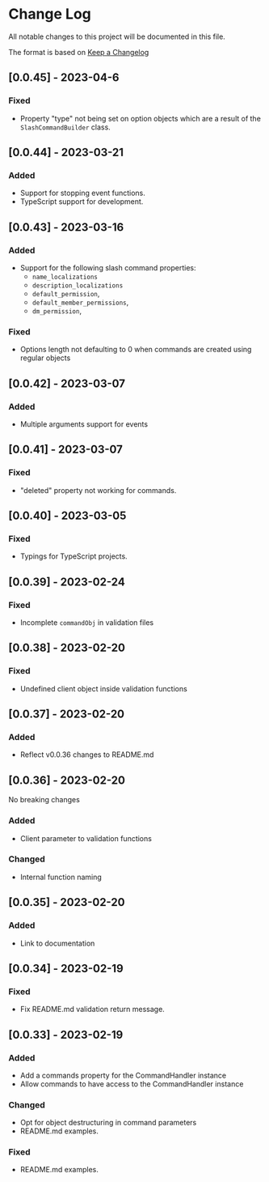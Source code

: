 # Change Log

All notable changes to this project will be documented in this file.

The format is based on [Keep a Changelog](http://keepachangelog.com/)

## [0.0.45] - 2023-04-6

### Fixed

- Property "type" not being set on option objects which are a result of the `SlashCommandBuilder` class.

## [0.0.44] - 2023-03-21

### Added

- Support for stopping event functions.
- TypeScript support for development.

## [0.0.43] - 2023-03-16

### Added

- Support for the following slash command properties:
  - `name_localizations`
  - `description_localizations`
  - `default_permission`,
  - `default_member_permissions`,
  - `dm_permission`,

### Fixed

- Options length not defaulting to 0 when commands are created using regular objects

## [0.0.42] - 2023-03-07

### Added

- Multiple arguments support for events

## [0.0.41] - 2023-03-07

### Fixed

- "deleted" property not working for commands.

## [0.0.40] - 2023-03-05

### Fixed

- Typings for TypeScript projects.

## [0.0.39] - 2023-02-24

### Fixed

- Incomplete `commandObj` in validation files

## [0.0.38] - 2023-02-20

### Fixed

- Undefined client object inside validation functions

## [0.0.37] - 2023-02-20

### Added

- Reflect v0.0.36 changes to README.md

## [0.0.36] - 2023-02-20

No breaking changes

### Added

- Client parameter to validation functions

### Changed

- Internal function naming

## [0.0.35] - 2023-02-20

### Added

- Link to documentation

## [0.0.34] - 2023-02-19

### Fixed

- Fix README.md validation return message.

## [0.0.33] - 2023-02-19

### Added

- Add a commands property for the CommandHandler instance
- Allow commands to have access to the CommandHandler instance

### Changed

- Opt for object destructuring in command parameters
- README.md examples.

### Fixed

- README.md examples.
